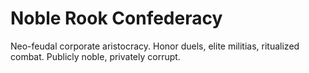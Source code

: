# Noble Rook Confederacy

Neo-feudal corporate aristocracy. Honor duels, elite militias, ritualized combat. Publicly noble, privately corrupt.
